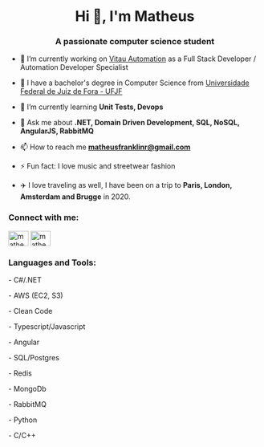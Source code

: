 <h1 align="center">Hi 👋, I'm Matheus</h1>
<h3 align="center">A passionate computer science student</h3>

- 🔭 I’m currently working on [Vitau Automation](https://vitauautomation.com/) as a Full Stack Developer / Automation Developer Specialist

- 📝 I have a bachelor's degree in Computer Science from [Universidade Federal de Juiz de Fora - UFJF](https://www2.ufjf.br/ufjf/)

- 🌱 I’m currently learning **Unit Tests, Devops**

- 💬 Ask me about **.NET, Domain Driven Development, SQL, NoSQL, AngularJS, RabbitMQ**

- 📫 How to reach me **matheusfranklinr@gmail.com**

- ⚡ Fun fact: I love music and streetwear fashion

- ✈️ I love traveling as well, I have been on a trip to **Paris, London, Amsterdam and Brugge** in 2020.

<h3 align="left">Connect with me:</h3>
<p align="left">
<a href="https://linkedin.com/in/matheusfranklin-rodrigues/" target="blank"><img align="center" src="https://raw.githubusercontent.com/rahuldkjain/github-profile-readme-generator/master/src/images/icons/Social/linked-in-alt.svg" alt="matheusfranklin-rodrigues/" height="30" width="40" /></a>
<a href="https://instagram.com/matheuslhand" target="blank"><img align="center" src="https://raw.githubusercontent.com/rahuldkjain/github-profile-readme-generator/master/src/images/icons/Social/instagram.svg" alt="matheuslhand" height="30" width="40" /></a>
</p>

<h3 align="left">Languages and Tools:</h3>
<p> - C#/.NET </p>
<p> - AWS (EC2, S3) </p>
<p> - Clean Code </p>
<p> - Typescript/Javascript </p>
<p> - Angular </p>
<p> - SQL/Postgres </p>
<p> - Redis </p>
<p> - MongoDb </p>
<p> - RabbitMQ </p>
<p> - Python </p>
<p> - C/C++ </p>
